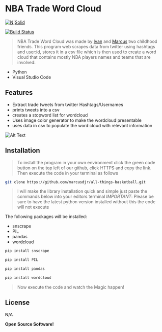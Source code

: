 
# NBA Trade Word Cloud


[![N|Solid](https://cldup.com/dTxpPi9lDf.thumb.png)](https://nodesource.com/products/nsolid)

[![Build Status](https://travis-ci.org/joemccann/dillinger.svg?branch=master)](https://travis-ci.org/joemccann/dillinger)

>NBA Trade Word Cloud was made by  [Ivan](https://github.com/TatoSec) and [Marcus](https://github.com/marcusdjr) two childhood friends. This program web scrapes data from twitter using hashtags and user:id, stores it in a csv file which is then used to create a word cloud that contains mostly NBA players names and teams that are involved.

- Python
- Visual Studio Code

## Features

- Extract trade tweets from twitter Hashtags/Usernames
- prints tweets into a csv
- creates a stopword list for wordcloud
- Uses image color generator to make the wordcloud presentable
- uses data in csv to populate the word cloud with relevant information

![Alt Text](https://media.giphy.com/media/ZWYkRxLA22P0RZgnUg/giphy.gif)



## Installation
>To install the program in your own environment click the green code button on the top left of our github, click HTTPS and copy the link. Then execute the code in your terminal as follows

```sh
git clone https://github.com/marcusdjr/all-things-basketball.git
```


>I will make the library installation quick and simple just paste the commands below into your editors terminal 
*IMPORTANT*: Please be sure to have the latest python version installed without this the code will not execute

The following packages will be installed:
- snscrape
- PIL
- pandas
- wordcloud

```sh
pip install snscrape
```

```sh
pip install PIL
```
```sh
pip install pandas
```
```sh
pip install wordcloud
```
>Now execute the code and watch the Magic happen!

## License

N/A

**Open Source Software!**


